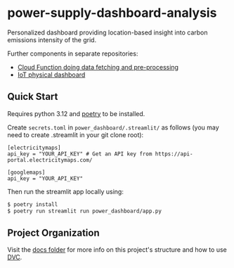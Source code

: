 # power-supply-dashboard-analysis

Personalized dashboard providing location-based insight into carbon emissions intensity of the grid.

Further components in separate repositories:
- [Cloud Function doing data fetching and pre-processing](https://github.com/exterm/power-supply-dashboard-data-processor)
- [IoT physical dashboard](https://github.com/exterm/software-for-climate-iot)

## Quick Start

Requires python 3.12 and [poetry](https://python-poetry.org/docs/#installation) to be installed.

Create `secrets.toml` in `power_dashboard/.streamlit/` as follows (you may need to create .streamlit in your git clone root):

```
[electricitymaps]
api_key = "YOUR_API_KEY" # Get an API key from https://api-portal.electricitymaps.com/

[googlemaps]
api_key = "YOUR_API_KEY"
```

Then run the streamlit app locally using:

```bash
$ poetry install
$ poetry run streamlit run power_dashboard/app.py
```

## Project Organization

Visit the [docs folder](https://github.com/ahasha/power-supply-dashboard-analysis/blob/main/docs/user-guide.md) for more info on this project's structure and how to use [DVC](https://dvc.org).
